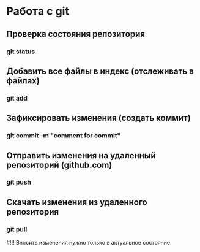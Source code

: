 # Работа с git
## Проверка состояния репозитория
### git status

## Добавить все файлы в индекс (отслеживать в файлах)
### git add

## Зафиксировать изменения (создать коммит)
### git commit -m "comment for commit"

## Отправить изменения на удаленный репозиторий (github.com)
### git push

## Скачать изменения из удаленного репозитория
### git pull

#!!! Вносить изменения нужно только в актуальное состояние
